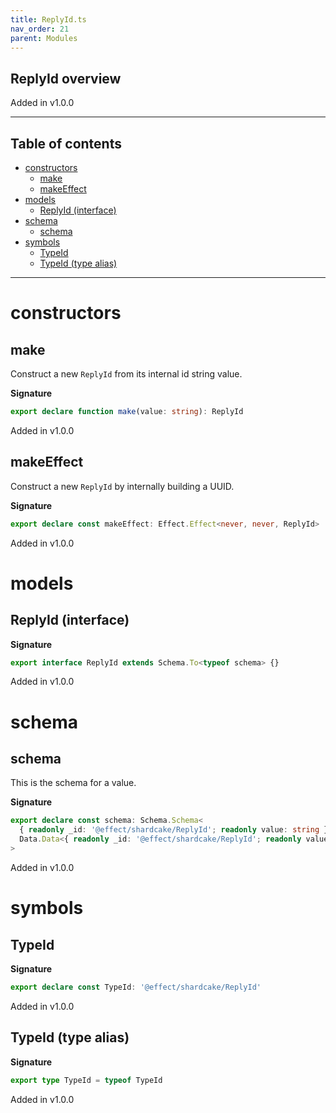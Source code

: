 ```yaml
---
title: ReplyId.ts
nav_order: 21
parent: Modules
---
```


## ReplyId overview

Added in v1.0.0

---

<h2 class="text-delta">Table of contents</h2>

- [constructors](#constructors)
  - [make](#make)
  - [makeEffect](#makeeffect)
- [models](#models)
  - [ReplyId (interface)](#replyid-interface)
- [schema](#schema)
  - [schema](#schema-1)
- [symbols](#symbols)
  - [TypeId](#typeid)
  - [TypeId (type alias)](#typeid-type-alias)

---

# constructors

## make

Construct a new `ReplyId` from its internal id string value.

**Signature**

```ts
export declare function make(value: string): ReplyId
```

Added in v1.0.0

## makeEffect

Construct a new `ReplyId` by internally building a UUID.

**Signature**

```ts
export declare const makeEffect: Effect.Effect<never, never, ReplyId>
```

Added in v1.0.0

# models

## ReplyId (interface)

**Signature**

```ts
export interface ReplyId extends Schema.To<typeof schema> {}
```

Added in v1.0.0

# schema

## schema

This is the schema for a value.

**Signature**

```ts
export declare const schema: Schema.Schema<
  { readonly _id: '@effect/shardcake/ReplyId'; readonly value: string },
  Data.Data<{ readonly _id: '@effect/shardcake/ReplyId'; readonly value: string }>
>
```

Added in v1.0.0

# symbols

## TypeId

**Signature**

```ts
export declare const TypeId: '@effect/shardcake/ReplyId'
```

Added in v1.0.0

## TypeId (type alias)

**Signature**

```ts
export type TypeId = typeof TypeId
```

Added in v1.0.0
